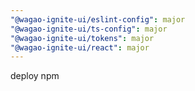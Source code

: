 ```yaml
---
"@wagao-ignite-ui/eslint-config": major
"@wagao-ignite-ui/ts-config": major
"@wagao-ignite-ui/tokens": major
"@wagao-ignite-ui/react": major
---
```


deploy npm
